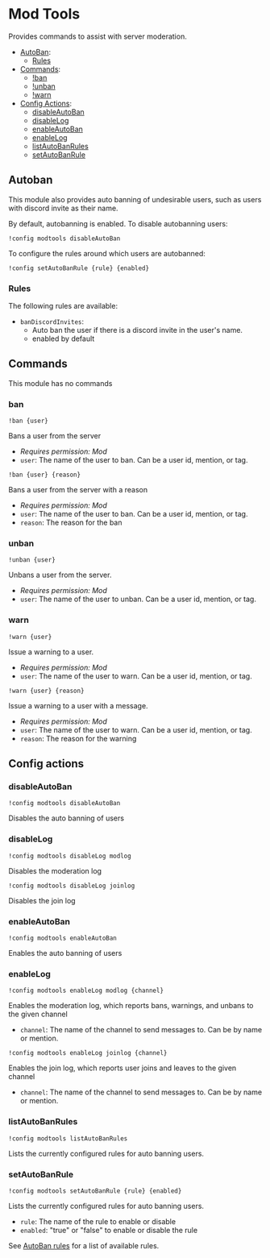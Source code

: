 # Mod Tools
Provides commands to assist with server moderation.

- [AutoBan](#autoban):
    - [Rules](#rules)
- [Commands](#commands):
    - [!ban](#ban)
    - [!unban](#unban)
    - [!warn](#warn)
- [Config Actions](#config-actions):
    - [disableAutoBan](#disableautoban)
    - [disableLog](#disablelog)
    - [enableAutoBan](#enableautoban)
    - [enableLog](#enablelog)
    - [listAutoBanRules](#listautobanrules)
    - [setAutoBanRule](#setautobanrule)

## Autoban

This module also provides auto banning of undesirable users, such as users with discord invite as their name.

By default, autobanning is enabled. To disable autobanning users:
```text
!config modtools disableAutoBan
```

To configure the rules around which users are autobanned:
```text
!config setAutoBanRule {rule} {enabled}
```

### Rules

The following rules are available:

* `banDiscordInvites`: 
    * Auto ban the user if there is a discord invite in the user's name.
    * enabled by default

## Commands

This module has no commands

### ban
```text
!ban {user}
```
Bans a user from the server

* *Requires permission: Mod*
* `user`: The name of the user to ban. Can be a user id, mention, or tag.

```text
!ban {user} {reason}
```
Bans a user from the server with a reason

* *Requires permission: Mod*
* `user`: The name of the user to ban. Can be a user id, mention, or tag.
* `reason`: The reason for the ban

### unban
```text
!unban {user}
```
Unbans a user from the server.

* *Requires permission: Mod*
* `user`: The name of the user to unban. Can be a user id, mention, or tag.

### warn
```text
!warn {user}
```
Issue a warning to a user.

* *Requires permission: Mod*
* `user`: The name of the user to warn. Can be a user id, mention, or tag.

```text
!warn {user} {reason}
```
Issue a warning to a user with a message.

* *Requires permission: Mod*
* `user`: The name of the user to warn. Can be a user id, mention, or tag.
* `reason`: The reason for the warning

## Config actions

### disableAutoBan
```text
!config modtools disableAutoBan
```
Disables the auto banning of users

### disableLog
```text
!config modtools disableLog modlog
```
Disables the moderation log

```text
!config modtools disableLog joinlog
```
Disables the join log

### enableAutoBan
```text
!config modtools enableAutoBan
```
Enables the auto banning of users

### enableLog
```text
!config modtools enableLog modlog {channel}
```
Enables the moderation log, which reports bans, warnings, and unbans to the given channel

* `channel`: The name of the channel to send messages to. Can be by name or mention.

```text
!config modtools enableLog joinlog {channel}
```
Enables the join log, which reports user joins and leaves to the given channel

* `channel`: The name of the channel to send messages to. Can be by name or mention.

### listAutoBanRules
```text
!config modtools listAutoBanRules
```
Lists the currently configured rules for auto banning users.

### setAutoBanRule
```text
!config modtools setAutoBanRule {rule} {enabled}
```
Lists the currently configured rules for auto banning users.

* `rule`: The name of the rule to enable or disable
* `enabled`: "true" or "false" to enable or disable the rule

See [AutoBan rules](#rules) for a list of available rules.
